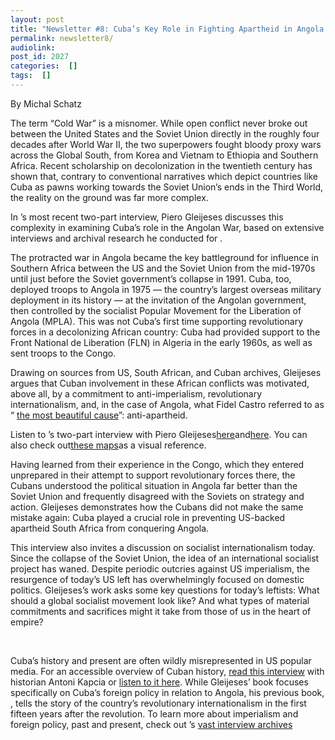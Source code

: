 ```yaml
---
layout: post
title: "Newsletter #8: Cuba’s Key Role in Fighting Apartheid in Angola Is All but Forgotten Today"
permalink: newsletter8/
audiolink: 
post_id: 2027
categories:  []
tags:  []
---
```




By Michal Schatz

The term “Cold War” is a misnomer. While open conflict never broke out between the United States and the Soviet Union directly in the roughly four decades after World War II, the two superpowers fought bloody proxy wars across the Global South, from Korea and Vietnam to Ethiopia and Southern Africa. Recent scholarship on decolonization in the twentieth century has shown that, contrary to conventional narratives which depict countries like Cuba as pawns working towards the Soviet Union’s ends in the Third World, the reality on the ground was far more complex. 

In 
’s most recent two-part interview, Piero Gleijeses discusses this complexity in examining Cuba’s role in the Angolan War, based on extensive interviews and archival research he conducted for 
[](https://uncpress.org/book/9781469628325/visions-of-freedom/).  

The protracted war in Angola became the key battleground for influence in Southern Africa between the US and the Soviet Union from the mid-1970s until just before the Soviet government’s collapse in 1991. Cuba, too, deployed troops to Angola in 1975 — the country’s largest overseas military deployment in its history — at the invitation of the Angolan government, then controlled by the socialist Popular Movement for the Liberation of Angola (MPLA). This was not Cuba’s first time supporting revolutionary forces in a decolonizing African country: Cuba had provided support to the Front National de Liberation (FLN) in Algeria in the early 1960s, as well as sent troops to the Congo. 

Drawing on sources from US, South African, and Cuban archives, Gleijeses argues that Cuban involvement in these African conflicts was motivated, above all, by a commitment to anti-imperialism, revolutionary internationalism, and, in the case of Angola, what Fidel Castro referred to as “
[the most beautiful cause](https://www.lrb.co.uk/the-paper/v26/n16/piero-gleijeses/a-bone-in-the-throat)”: anti-apartheid. 

Listen to 
’s two-part interview with Piero Gleijeses[here](https://www.thedigradio.com/podcast/visions-of-freedom-w-piero-gleijeses-part-1/)and[here](https://www.thedigradio.com/). You can also check out[these maps](https://www.thedigradio.com/visions-of-freedom-maps/)as a visual reference. 

Having learned from their experience in the Congo, which they entered unprepared in their attempt to support revolutionary forces there, the Cubans understood the political situation in Angola far better than the Soviet Union and frequently disagreed with the Soviets on strategy and action. Gleijeses demonstrates how the Cubans did not make the same mistake again: Cuba played a crucial role in preventing US-backed apartheid South Africa from conquering Angola.

This 
 interview also invites a discussion on socialist internationalism today. Since the collapse of the Soviet Union, the idea of an international socialist project has waned. Despite periodic outcries against US imperialism, the resurgence of today’s US left has overwhelmingly focused on domestic politics. Gleijeses’s work asks some key questions for today’s leftists: What should a global socialist movement look like? And what types of material commitments and sacrifices might it take from those of us in the heart of empire?

 



Cuba’s history and present are often wildly misrepresented in US popular media. For an accessible overview of Cuban history, 
[read this interview](https://jacobinmag.com/2021/09/cuban-revolution-castro-fidel-raul-socialism-soviet-ties-embargo-diaz-canel-protests-pandemic) with historian Antoni Kapcia or 
[listen to it here](https://blubrry.com/jacobin/80078107/long-reads-antoni-kapcia-on-revolutionary-cuba-and-the-legacy-of-the-castros/). While Gleijeses’ book 
[](https://uncpress.org/book/9781469628325/visions-of-freedom/) focuses specifically on Cuba’s foreign policy in relation to Angola, his previous book, 
[](https://uncpress.org/book/9780807854648/conflicting-missions/), tells the story of the country’s revolutionary internationalism in the first fifteen years after the revolution. To learn more about imperialism and foreign policy, past and present, check out 
’s 
[vast interview archives](https://www.thedigradio.com/tag/imperialism-and-foreign-policy/)

 
